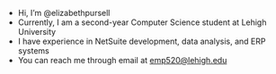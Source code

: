 - Hi, I’m @elizabethpursell
- Currently, I am a second-year Computer Science student at Lehigh University
- I have experience in NetSuite development, data analysis, and ERP systems
- You can reach me through email at emp520@lehigh.edu

<!---
elizabethpursell/elizabethpursell is a ✨ special ✨ repository because its `README.md` (this file) appears on your GitHub profile.
You can click the Preview link to take a look at your changes.
--->
